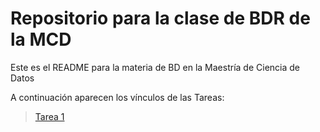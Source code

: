 # Repositorio para la clase de BDR de la MCD
Este es el README para la materia de BD en la Maestría de Ciencia de Datos

A continuación aparecen los vínculos de las Tareas:
>[Tarea 1](clase1/tarea_1.md)
